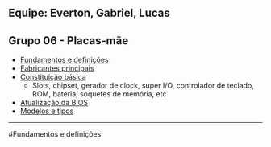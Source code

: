 ## Equipe: Everton, Gabriel, Lucas

## Grupo 06 - Placas-mãe

* [Fundamentos e definições](#fundamentos-e-definições)
* [Fabricantes principais](#fabricantes-principais)
* [Constituição básica](#constituicao-basica)
    * Slots, chipset, gerador de clock, super I/O, controlador de teclado, ROM, bateria, soquetes de memória, etc
* [Atualização da BIOS](atualizacao-da-bios)
* [Modelos e tipos](modelos-e-tipos)

---

#Fundamentos e definições
